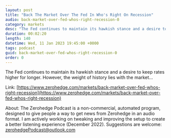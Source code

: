 ```yaml
---
layout: post
title: "Back The Market Over The Fed In Who's Right On Recession"
audio: back-market-over-fed-whos-right-recession-0
category: markets
desc: "The Fed continues to maintain its hawkish stance and a desire to keep rates higher for longer. However, the weight of history lies with the market... "
duration: 00:02:20
length: 140
datetime: Wed, 11 Jan 2023 19:45:00 +0000
tags: podcast
guid: back-market-over-fed-whos-right-recession-0
order: 0
---
```

The Fed continues to maintain its hawkish stance and a desire to keep rates higher for longer. However, the weight of history lies with the market... 

Link: [https://www.zerohedge.com/markets/back-market-over-fed-whos-right-recession](https://www.zerohedge.com/markets/back-market-over-fed-whos-right-recession)

About: The Zerohedge Podcast is a non-commercial, automated program, designed to give people a way to get news from Zerohedge in an audio format.  I am actively working on tweaking and improving the setup to create a better listening experience (December 2022).  Suggestions are welcome: [zerohedgePodcast@outlook.com](mailto:zerohedgePodcast@outlook.com)
